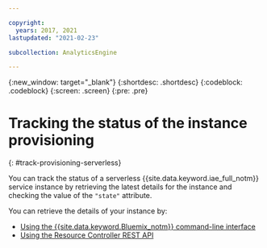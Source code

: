 ```yaml
---

copyright:
  years: 2017, 2021
lastupdated: "2021-02-23"

subcollection: AnalyticsEngine

---
```



{:new_window: target="_blank"}
{:shortdesc: .shortdesc}
{:codeblock: .codeblock}
{:screen: .screen}
{:pre: .pre}

# Tracking the status of the instance provisioning
{: #track-provisioning-serverless}

You can track the status of a serverless {{site.data.keyword.iae_full_notm}} service instance by retrieving the latest details for the instance and checking the value of the  `"state"` attribute.

You can retrieve the details of your instance by:

- [Using the {{site.data.keyword.Bluemix_notm}} command-line interface](/docs/AnalyticsEngine?topic=AnalyticsEngine-retrieve-instance-details#retrieve-guid-cli)
- [Using the Resource Controller REST API](/docs/AnalyticsEngine?topic=AnalyticsEngine-retrieve-instance-details#retrieve-guid-api)
